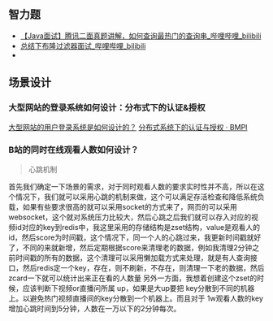 ## 智力题
- [【Java面试】腾讯二面真题讲解，如何查询最热门的查询串_哔哩哔哩_bilibili](https://www.bilibili.com/video/BV1au411h7Gd/?buvid=Y1422518958DC89F440E8F99EA2EB202E71F&is_story_h5=false&mid=fvUvCh5BwXrAzJaP4zq0%2Fg%3D%3D&p=1&plat_id=116&share_from=ugc&share_medium=iphone&share_plat=ios&share_session_id=62E245DF-41D8-4D66-B99F-8B694F000584&share_source=WEIXIN&share_tag=s_i&timestamp=1686892351&unique_k=pfGNUUe&up_id=1031543543)
- [总结下布隆过滤器面试_哔哩哔哩_bilibili](https://www.bilibili.com/video/BV1Mo4y1J7cy/?buvid=Y1422518958DC89F440E8F99EA2EB202E71F&is_story_h5=false&mid=fvUvCh5BwXrAzJaP4zq0%2Fg%3D%3D&p=1&plat_id=116&share_from=ugc&share_medium=iphone&share_plat=ios&share_session_id=520AA489-3CD6-4CCF-9BBE-E4FD07319028&share_source=WEIXIN&share_tag=s_i&timestamp=1686892563&unique_k=8Fdgd5V&up_id=237262182)
- 

## 场景设计
### 大型网站的登录系统如何设计：分布式下的认证&授权
[大型网站的用户登录系统是如何设计的？]( https://www.zhihu.com/question/25400195/answer/2560614777)
[分布式系统下的认证与授权 · BMPI](https://www.bmpi.dev/dev/distributed-system/authentication-and-authorization/)

### B站的同时在线观看人数如何设计？
> 心跳机制

首先我们确定一下场景的需求，对于同时观看人数的要求实时性并不高，所以在这个情况下，我们就可以采用心跳的机制来做，这个可以满足存活检查和降低系统负载，如果有些要求很高的就可以采用socket的方式来了，网页的可以采用websocket，这个就对系统压力比较大，然后心跳之后我们就可以存入对应的视频id对应的key到redis中，我这里采用的存储结构是zset结构，value是观看人的id，然后score为时间戳，这个情况下，同一个人的心跳过来，我更新时间戳就好了，不同的来就新增，然后定期根据score来清理老的数据，例如我清理2分钟之前时间戳的所有的数据，这个清理可以采用懒加载方式来处理，就是有人查询接口，然后redis定一个key，存在，则不刷新，不存在，则清理一下老的数据，然后zcard一下就可以统计出来正在看的人数量
另外一方面，我想着创建这个zset的时候，应该判断下视频or直播问所属 up，如果是大up要把 key分散到不同的机器上。以避免热门视频直播间的key分散到一个机器上。而且对于 1w观看人数的key增加心跳时间到5分钟，人数在一万以下的2分钟每次。